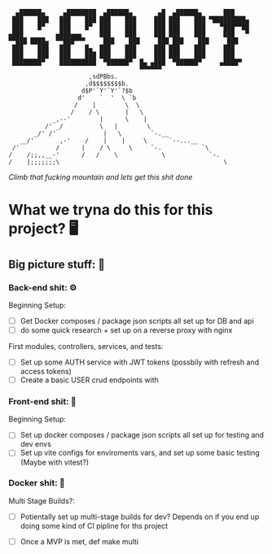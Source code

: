  ``` 
   ▄██████▄     ▄████████  ▄██████▄       ▄█  ▄██████▄      ███     
  ███    ███   ███    ███ ███    ███     ███ ███    ███ ▀█████████▄ 
  ███    █▀    ███    █▀  ███    ███     ███ ███    ███    ▀███▀▀██ 
 ▄███         ▄███▄▄▄     ███    ███     ███ ███    ███     ███   ▀ 
▀▀███ ████▄  ▀▀███▀▀▀     ███    ███     ███ ███    ███     ███     
  ███    ███   ███    █▄  ███    ███     ███ ███    ███     ███     
  ███    ███   ███    ███ ███    ███     ███ ███    ███     ███     
  ████████▀    ██████████  ▀██████▀  █▄ ▄███  ▀██████▀     ▄████▀   
                                     ▀▀▀▀▀▀                         
                       ,sdPBbs.
                      ,d$$$$$$$$b.
                     d$P'`Y'`Y'`?$b
                    d'    `  '  \ `b
                   /    |        \  \
                  /    / \       |   \
             _,--'        |      \    |
           /' _/          \   |        \
        _/' /'             |   \        `-.__
    __/'       ,-'    /    |    |     \      `--...__
  /'          /      |    / \     \     `-.           `\
 /    /;;,,__-'      /   /    \            \            `-.
/    |;;;;;;;\                                             \
 
 ``` 
*Climb that fucking mountain and lets get this shit done*

# What we tryna do this for this project? 🖥️ 

## Big picture stuff: 🌄 

### Back-end shit: ⚙️   
Beginning Setup:
- [ ] Get Docker composes / package json scripts all set up for DB and api 
- [ ] do some quick research + set up on a reverse proxy with nginx

First modules, controllers, services, and tests:
- [ ] Set up some AUTH service with JWT tokens (possbily with refresh and access tokens)
- [ ] Create a basic USER crud endpoints with   

### Front-end shit: 📱
Beginning Setup: 
- [ ] Set up docker composes / package json scripts all set up for testing and dev envs  
- [ ] Set up vite configs for enviroments vars, and set up some basic testing (Maybe with vitest?)  

### Docker shit: 🐳 
Multi Stage Builds?:
- [ ] Potientally set up multi-stage builds for dev? Depends on if you end up doing some kind of CI pipline for ths project 
- [ ] Once a MVP is met, def make multi 

